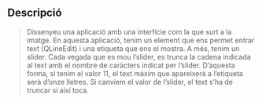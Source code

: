 ## Descripció
>Dissenyeu  una  aplicació  amb  una  interfície  com  la  que  surt  a  la  imatge.  En  aquesta aplicació, tenim un element que ens permet entrar text (QLineEdit) i una etiqueta que ens el  mostra.  A  més,  tenim  un  slider.  Cada  vegada  que  es  mou  l’slider,  es  trunca  la  cadena indicada al text amb el nombre de caràcters indicat per l’slider. D’aquesta forma, si tenim el  valor  11,  el  text  màxim  que  apareixerà  a  l’etiqueta  serà  d’onze  lletres.  Si  canviem  el valor de l’slider, el text s’ha de truncar si així toca.  
